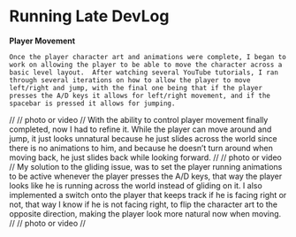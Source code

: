 # **Running Late DevLog**

**Player Movement**

	Once the player character art and animations were complete, I began to work on allowing the player to be able to move the character across a basic level layout.  After watching several YouTube tutorials, I ran through several iterations on how to allow the player to move left/right and jump, with the final one being that if the player presses the A/D keys it allows for left/right movement, and if the spacebar is pressed it allows for jumping.  
//
// photo or video
//
With the ability to control player movement finally completed, now I had to refine it. While the player can move around and jump, it just looks unnatural because he just slides across the world since there is no animations to him, and because he doesn’t turn around when moving back, he just slides back while looking forward.
//
// photo or video 
//
My solution to the gliding issue, was to set the player running animations to be active whenever the player presses the A/D keys, that way the player looks like he is running across the world instead of gliding on it. I also implemented a switch onto the player that keeps track if he is facing right or not, that way I know if he is not facing right, to flip the character art to the opposite direction, making the player look more natural now when moving. 
//
// photo or video
//

